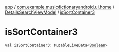[app](../../index.md) / [com.example.musicdictionaryandroid.ui.home](../index.md) / [DetailsSearchViewModel](index.md) / [isSortContainer3](./is-sort-container3.md)

# isSortContainer3

`val isSortContainer3: MutableLiveData<`[`Boolean`](https://kotlinlang.org/api/latest/jvm/stdlib/kotlin/-boolean/index.html)`>`